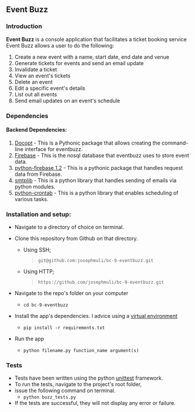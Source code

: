 ## Event Buzz  

### Introduction  

**Event Buzz** is a console application that facilitates a ticket booking service  
Event Buzz allows a user to do the following:  
1. Create a new event with a name, start date, end date and venue  
2. Generate tickets for events and send an email update
3. Invalidate a ticket 
4. View an event's tickets  
5. Delete an event  
6. Edit a specific event's details  
7. List out all events  
8. Send email updates on an event's schedule  


### Dependencies  
#### Backend Dependencies:
1. [Docopt](http://docopt.org/) - This is a Pythonic package that allows creating the command-line interface for eventbuzz.  
2. [Firebase](https://www.firebase.com) - This is the nosql database that eventbuzz uses to store event data.  
3. [python-firebase 1.2](https://pypi.python.org/pypi/python-firebase/1.2) - This is a pythonic package that handles request data from Firebase.  
4. [smtplib](https://docs.python.org/2/library/smtplib.html) - This is a python library that handles sending of emails via python modules.  
5. [python-crontab](https://pypi.python.org/pypi/python-crontab/) - This is a python library that enables scheduling of various tasks.  

### Installation and setup:  

* Navigate to a directory of choice on terminal.  

* Clone this repository from Github on that directory.  

	* Using SSH;
 		> ` git@github.com:josephmuli/bc-9-eventbuzz.git `  

	* Using HTTP;
		>  ` https://github.com/josephmuli/bc-9-eventbuzz.git `  


* Navigate to the repo's folder on your computer  
	* ``` cd bc-9-eventbuzz ```  

* Install the app's dependencies. I advice using a [virtual environment](http://docs.python-guide.org/en/latest/dev/virtualenvs/)  
	* ``` pip install -r requirements.txt ```  
* Run the app  
	* ` python filename.py function_name argument(s) `  

### Tests  
* Tests have been written using the python [unittest](https://docs.python.org/2/library/unittest.html) framework.  
* To run the tests, navigate to the project's root folder,  
* issue the following command on terminal.  
	* ` python buzz_tests.py `  
* If the tests are successful, they will not display any error or failure.  
